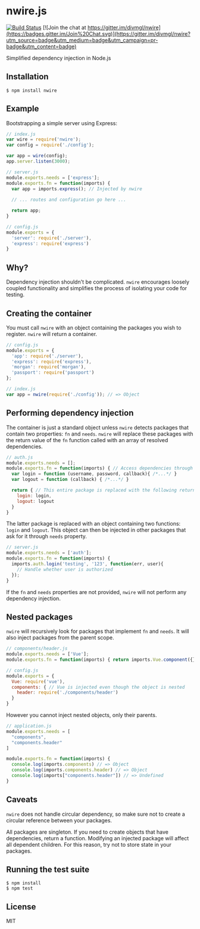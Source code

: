 # nwire.js

[![Build Status](https://travis-ci.org/divmgl/nwire.svg?branch=master)](https://travis-ci.org/divmgl/nwire)
[![Join the chat at https://gitter.im/divmgl/nwire](https://badges.gitter.im/Join%20Chat.svg)](https://gitter.im/divmgl/nwire?utm_source=badge&utm_medium=badge&utm_campaign=pr-badge&utm_content=badge)

Simplified dependency injection in Node.js

## Installation
`$ npm install nwire`

## Example

Bootstrapping a simple server using Express:

```js
// index.js
var wire = require('nwire');
var config = require('./config');

var app = wire(config);
app.server.listen(3000);
```
```js
// server.js
module.exports.needs = ['express'];     
module.exports.fn = function(imports) { 
  var app = imports.express(); // Injected by nwire 
 
  // ... routes and configuration go here ...

  return app;
}
```
```js
// config.js
module.exports = {
  'server': require('./server'),
  'express': require('express')
}
```

## Why?

Dependency injection shouldn't be complicated. `nwire` encourages loosely coupled functionality and simplifies the process of isolating your code for testing.

## Creating the container

You must call `nwire` with an object containing the packages you wish to register. `nwire` will return a container.

```js
// config.js
module.exports = {
  'app': require('./server'),
  'express': require('express'),
  'morgan': require('morgan'),
  'passport': require('passport')
};
```
```js
// index.js
var app = nwire(require('./config')); // => Object
```

## Performing dependency injection

The container is just a standard object unless `nwire` detects packages that contain two properties: `fn` and `needs`. `nwire` will replace these packages with the return value of the `fn` function called with an array of resolved dependencies.

```js
// auth.js
module.exports.needs = [];
module.exports.fn = function(imports) { // Access dependencies through imports
  var login = function (username, password, callback){ /*...*/ }
  var logout = function (callback) { /*...*/ }

  return { // This entire package is replaced with the following return value
    login: login,
    logout: logout
  }
}
```

The latter package is replaced with an object containing two functions: `login` and `logout`. This object can then be injected in other packages that ask for it through `needs` property.

```js
// server.js
module.exports.needs = ['auth'];
module.exports.fn = function(imports) {
  imports.auth.login('testing', '123', function(err, user){
    // Handle whether user is authorized
  });
}
```

If the `fn` and `needs` properties are not provided, `nwire` will not perform any dependency injection.

## Nested packages

`nwire` will recursively look for packages that implement `fn` and `needs`. It will also inject packages from the parent scope.

```js
// components/header.js
module.exports.needs = ['Vue'];
module.exports.fn = function(imports) { return imports.Vue.component({}); }
```
```js
// config.js
module.exports = {
  Vue: require('vue'),
  components: { // Vue is injected even though the object is nested
    header: require('./components/header')
  }
}
```

However you cannot inject nested objects, only their parents.

```js
// application.js
module.exports.needs = [
  "components",
  "components.header"
]

module.exports.fn = function(imports) {
  console.log(imports.components) // => Object
  console.log(imports.components.header) // => Object
  console.log(imports["components.header"]) // => Undefined
}
```

## Caveats

`nwire` does not handle circular dependency, so make sure not to create a circular reference between your packages.

All packages are singleton. If you need to create objects that have dependencies, return a function. Modifying an injected package will affect all dependent children. For this reason, try not to store state in your packages.

## Running the test suite

```
$ npm install
$ npm test
```

## License

MIT
